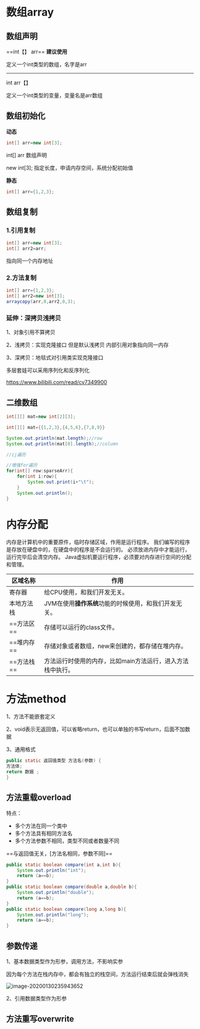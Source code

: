 # 数组array

## 数组声明

==int【】 arr==               **建议使用**

定义一个int类型的数组，名字是arr

------------------

int arr【】

定义一个int类型的变量，变量名是arr数组

## 数组初始化

**动态**

```java
int[] arr=new int[3];
```

int[] arr 数组声明

new int[3];  指定长度，申请内存空间，系统分配初始值

**静态**

```java
int[] arr={1,2,3};
```

## 数组复制

### 1.引用复制

```java
int[] arr=new int[3];
int[] arr2=arr;
```

指向同一个内存地址

### 2.方法复制

```java
int[] arr={1,2,3};
int[] arr2=new int[3];
arraycopy(arr,0,arr2,0,3);
```

### 延伸：深拷贝浅拷贝

1、对象引用不算拷贝

2、浅拷贝：实现克隆接口 但是默认浅拷贝 内部引用对象指向同一内存

3、深拷贝：地毯式对引用类实现克隆接口

多层套娃可以采用序列化和反序列化 

https://www.bilibili.com/read/cv7349900 

## 二维数组

```java
int[][] mat=new int[2][3];
```

```java
int[][] mat={{1,2,3},{4,5,6},{7,8,9}}
```

```java
System.out.println(mat.length);//row
System.out.println(mat[0].length);//column
```

```java
//ij遍历

//增强for遍历
for(int[] row:sparseArr){
    for(int i:row){
        System.out.print(i+"\t");
    }
    System.out.println();
}
```

# 内存分配

内存是计算机中的重要原件，临时存储区域，作用是运行程序。
我们编写的程序是存放在硬盘中的，在硬盘中的程序是不会运行的。
必须放进内存中才能运行，运行完毕后会清空内存。
Java虚拟机要运行程序，必须要对内存进行空间的分配和管理。  


| 区域名称   | 作用                                                       |
| ---------- | ---------------------------------------------------------- |
| 寄存器     | 给CPU使用，和我们开发无关。                                |
| 本地方法栈 | JVM在使用**操作系统**功能的时候使用，和我们开发无关。      |
| ==方法区== | 存储可以运行的class文件。                                  |
| ==堆内存== | 存储对象或者数组，new来创建的，都存储在堆内存。            |
| ==方法栈== | 方法运行时使用的内存，比如main方法运行，进入方法栈中执行。 |

# 方法method

1、方法不能嵌套定义

2、void表示无返回值，可以省略return，也可以单独的书写return，后面不加数据  

3、通用格式

```java
public static 返回值类型 方法名(参数) {
方法体;
return 数据 ;
}
```

## 方法重载overload

特点：

- 多个方法在同一个类中
- 多个方法具有相同方法名
- 多个方法参数不相同，类型不同或者数量不同

==与返回值无关，[方法名相同，参数不同]==

```java
public static boolean compare(int a,int b){
    System.out.println("int");
    return (a==b);
}
public static boolean compare(double a,double b){
    System.out.println("double");
    return (a==b);
}
public static boolean compare(long a,long b){
    System.out.println("long");
    return (a==b);
}
```

## 参数传递

1、基本数据类型作为形参，调用方法，不影响实参

因为每个方法在栈内存中，都会有独立的栈空间，方法运行结束后就会弹栈消失  

![image-20200130235943652](C:\Users\Hery\Desktop\GitHub\java\image\image-20200130235943652.png)

2、引用数据类型作为形参

## 方法重写overwrite